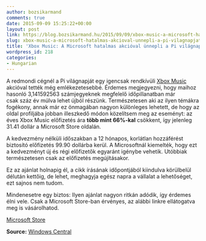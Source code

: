 ```yaml
---
author: bozsikarmand
comments: true
date: 2015-09-09 15:25:22+00:00
layout: post
link: https://blog.bozsikarmand.hu/2015/09/09/xbox-music-a-microsoft-hatalmas-akcioval-unnepli-a-pi-vilagnapjat/
slug: xbox-music-a-microsoft-hatalmas-akcioval-unnepli-a-pi-vilagnapjat
title: 'Xbox Music: A Microsoft hatalmas akcióval ünnepli a Pi világnapját'
wordpress_id: 218
categories:
- Hungarian
---
```


A redmondi cégnél a Pi világnapját egy igencsak rendkívüli [Xbox Music](http://www.xbox.com/en-GB/music) akcióval tették még emlékezetesebbé. Érdemes megjegyezni, hogy maihoz hasonló 3,141592563 számjegyeknek megfelelő időpillanatban már csak száz év múlva lehet újból részünk. Természetesen aki az ilyen témákra fogékony, annak már ez önmagában nagyon különleges lehetett, de hogy az oldal profiljába jobban illeszkedő módon közelítsem meg az eseményt: az éves Xbox Music előfizetés ára **több mint 66%-kal** csökkent, így jelenleg 31.41 dollár a Microsoft Store oldalán.

A kedvezmény nélküli időszakban a 12 hónapos, korlátlan hozzáférést biztosító előfizetés 99.90 dollárba kerül. A Microsoftnál kiemelték, hogy ezt a kedvezményt új és régi előfizetők egyaránt igénybe vehetik. Utóbbiak természetesen csak az előfizetés megújításakor.

Ez az ajánlat holnapig él, a cikk írásának időpontjából kiindulva körülbelül délután kettőig, de lehet, meghagyja egész napra a vállalat a lehetőséget, ezt sajnos nem tudom.

Mindenesetre egy biztos: Ilyen ajánlat nagyon ritkán adódik, így érdemes élni vele. Csak a Microsoft Store-ban érvényes, az alábbi linkre ellátogatva meg is vásárolhatod.



<a href="http://www.microsoftstore.com/store/msusa/en_US/pdp/12-Month-Xbox-Music-Pass/productID.258412400?tduid=0138e0852080b0c7a25c122408047675" title="msmusicpass">Microsoft Store</a>

__Source:__ [Windows Central](http://www.windowscentral.com/you-can-buy-12-month-xbox-music-pass-just-3141-pi-day-march-14)